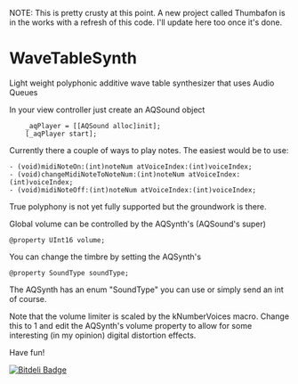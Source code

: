 NOTE: This is pretty crusty at this point. A new project called Thumbafon is in the works with a refresh of this code. I'll update here too once it's done.

WaveTableSynth
==============

Light weight polyphonic additive wave table synthesizer that uses Audio Queues  

In your view controller just create an AQSound object

        _aqPlayer = [[AQSound alloc]init];
        [_aqPlayer start];

Currently there a couple of ways to play notes. The easiest would be to use:

    - (void)midiNoteOn:(int)noteNum atVoiceIndex:(int)voiceIndex;
    - (void)changeMidiNoteToNoteNum:(int)noteNum atVoiceIndex:(int)voiceIndex;
    - (void)midiNoteOff:(int)noteNum atVoiceIndex:(int)voiceIndex;

True polyphony is not yet fully supported but the groundwork is there.

Global volume can be controlled by the AQSynth's (AQSound's super)

    @property UInt16 volume;

You can change the timbre by setting the AQSynth's

    @property SoundType soundType;

The AQSynth has an enum "SoundType" you can use or simply send an int of course.


Note that the volume limiter is scaled by the kNumberVoices macro.
Change this to 1 and edit the AQSynth's volume property to allow for 
some interesting (in my opinion) digital distortion effects.

Have fun!

[![Bitdeli Badge](https://d2weczhvl823v0.cloudfront.net/chrislavender/wavetablesynth/trend.png)](https://bitdeli.com/free "Bitdeli Badge")

